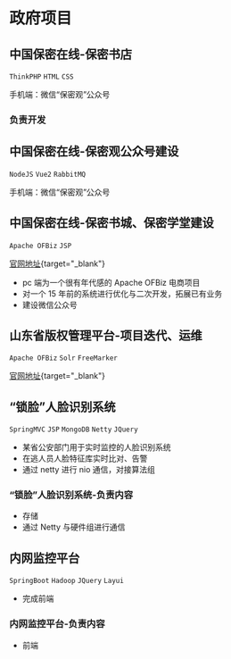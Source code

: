 # 政府项目

## 中国保密在线-保密书店

`ThinkPHP` `HTML` `CSS`

手机端：微信“保密观”公众号

### 负责开发

## 中国保密在线-保密观公众号建设

`NodeJS` `Vue2` `RabbitMQ`

手机端：微信“保密观”公众号

## 中国保密在线-保密书城、保密学堂建设

`Apache OFBiz` `JSP`

<i class="pi pi-globe"></i>
[官网地址](https://www.baomi.org.cn/?pageId=1&index=0&oneNav=true&siteId=95){target="\_blank"}

- pc 端为一个很有年代感的 Apache OFBiz 电商项目
- 对一个 15 年前的系统进行优化与二次开发，拓展已有业务
- 建设微信公众号

## 山东省版权管理平台-项目迭代、运维

`Apache OFBiz` `Solr` `FreeMarker`

<i class="pi pi-globe"></i>
[官网地址](https://sdbqfw.com){target="\_blank"}

## “锁脸”人脸识别系统

`SpringMVC` `JSP` `MongoDB` `Netty` `JQuery`

- 某省公安部门用于实时监控的人脸识别系统
- 在逃人员人脸特征库实时比对、告警
- 通过 netty 进行 nio 通信，对接算法组

### “锁脸”人脸识别系统-负责内容

- 存储
- 通过 Netty 与硬件组进行通信

## 内网监控平台

`SpringBoot` `Hadoop` `JQuery` `Layui`

<!-- ![图1](/1.experience/government-neiwang1.png) -->

- 完成前端

### 内网监控平台-负责内容

- 前端
